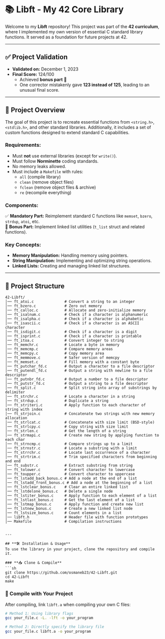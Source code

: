 # 📚 Libft - My 42 Core Library

Welcome to my **Libft** repository! This project was part of the **42 curriculum**, where I implemented my own version of essential C standard library functions. It served as a foundation for future projects at 42.

---

## **✅ Project Validation**
- **Validated on:** December 1, 2023  
- **Final Score:** 124/100  
  - Achieved **bonus part** 🎉  
  - One corrector mistakenly gave **123 instead of 125**, leading to an unusual final score.

---

## **📜 Project Overview**
The goal of this project is to recreate essential functions from `<string.h>`, `<stdlib.h>`, and other standard libraries. Additionally, it includes a set of custom functions designed to extend standard C capabilities.

### **Requirements:**
- Must **not** use external libraries (except for `write()`).
- Must follow **Norminette** coding standards.
- No memory leaks allowed.
- Must include a `Makefile` with rules:
  - `all` (compile library)
  - `clean` (remove object files)
  - `fclean` (remove object files & archive)
  - `re` (recompile everything)

### **Components:**
✅ **Mandatory Part:** Reimplement standard C functions like `memset`, `bzero`, `strdup`, `atoi`, etc.  
🚀 **Bonus Part:** Implement linked list utilities (`t_list` struct and related functions).  

### **Key Concepts:**
- **Memory Manipulation:** Handling memory using pointers.
- **String Manipulation:** Implementing and optimizing string operations.
- **Linked Lists:** Creating and managing linked list structures.

---

## **📂 Project Structure**
```
42-Libft/
│── ft_atoi.c              # Convert a string to an integer
│── ft_bzero.c             # Zero out memory
│── ft_calloc.c            # Allocate and zero-initialize memory
│── ft_isalnum.c           # Check if a character is alphanumeric
│── ft_isalpha.c           # Check if a character is alphabetic
│── ft_isascii.c           # Check if a character is an ASCII character
│── ft_isdigit.c           # Check if a character is a digit
│── ft_isprint.c           # Check if a character is printable
│── ft_itoa.c              # Convert integer to string
│── ft_memchr.c            # Locate a byte in memory
│── ft_memcmp.c            # Compare memory areas
│── ft_memcpy.c            # Copy memory area
│── ft_memmove.c           # Safer version of memcpy
│── ft_memset.c            # Fill memory with a constant byte
│── ft_putchar_fd.c        # Output a character to a file descriptor
│── ft_putendl_fd.c        # Output a string with newline to a file descriptor
│── ft_putnbr_fd.c         # Output a number to a file descriptor
│── ft_putstr_fd.c         # Output a string to a file descriptor
│── ft_split.c             # Split string into array of substrings by delimiter
│── ft_strchr.c            # Locate a character in a string
│── ft_strdup.c            # Duplicate a string
│── ft_striteri.c          # Apply function to each character of string with index
│── ft_strjoin.c           # Concatenate two strings with new memory allocation
│── ft_strlcat.c           # Concatenate with size limit (BSD-style)
│── ft_strlcpy.c           # Copy string with size limit
│── ft_strlen.c            # Get the length of a string
│── ft_strmapi.c           # Create new string by applying function to each char
│── ft_strncmp.c           # Compare strings up to a limit
│── ft_strnstr.c           # Locate a substring with a limit
│── ft_strrchr.c           # Locate last occurrence of a character
│── ft_strtrim.c           # Trim specified characters from beginning and end
│── ft_substr.c            # Extract substring from string
│── ft_tolower.c           # Convert character to lowercase
│── ft_toupper.c           # Convert character to uppercase
│── ft_lstadd_back_bonus.c # Add a node at the end of a list
│── ft_lstadd_front_bonus.c # Add a node at the beginning of a list
│── ft_lstclear_bonus.c    # Clear an entire linked list
│── ft_lstdelone_bonus.c   # Delete a single node
│── ft_lstiter_bonus.c     # Apply function to each element of a list
│── ft_lstlast_bonus.c     # Get the last element of a list
│── ft_lstmap_bonus.c      # Apply function and create new list
│── ft_lstnew_bonus.c      # Create a new linked list node
│── ft_lstsize_bonus.c     # Count elements in a list
│── libft.h                # Header file with function prototypes
│── Makefile               # Compilation instructions
```
```

---

## **🛠️ Installation & Usage**
To use the library in your project, clone the repository and compile it.

### **📥 Clone & Compile**
```sh
git clone https://github.com/osmaneb23/42-Libft.git
cd 42-Libft
make
```

### **📌 Compile with Your Project**
After compiling, link `libft.a` when compiling your own C files:

```sh
# Method 1: Using library flags
gcc your_file.c -L. -lft -o your_program

# Method 2: Directly specify the library file
gcc your_file.c libft.a -o your_program
```